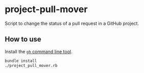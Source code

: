 # project-pull-mover
Script to change the status of a pull request in a GitHub project.

## How to use

Install the [`gh` command line tool](https://cli.github.com/).

```sh
bundle install
./project_pull_mover.rb
```
